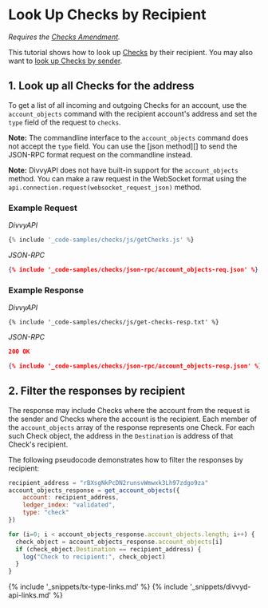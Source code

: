 # Look Up Checks by Recipient

_Requires the [Checks Amendment](known-amendments.html#checks)._

This tutorial shows how to look up [Checks](checks.html) by their recipient. You may also want to [look up Checks by sender](look-up-checks-by-sender.html).

## 1. Look up all Checks for the address

To get a list of all incoming and outgoing Checks for an account, use the `account_objects` command with the recipient account's address and set the `type` field of the request to `checks`.

**Note:** The commandline interface to the `account_objects` command does not accept the `type` field. You can use the [json method][] to send the JSON-RPC format request on the commandline instead.

**Note:** DivvyAPI does not have built-in support for the `account_objects` method. You can make a raw request in the WebSocket format using the `api.connection.request(websocket_request_json)` method.

### Example Request

<!-- MULTICODE_BLOCK_START -->

*DivvyAPI*

```js
{% include '_code-samples/checks/js/getChecks.js' %}
```

*JSON-RPC*

```json
{% include '_code-samples/checks/json-rpc/account_objects-req.json' %}
```

<!-- MULTICODE_BLOCK_END -->

### Example Response

<!-- MULTICODE_BLOCK_START -->

*DivvyAPI*

```
{% include '_code-samples/checks/js/get-checks-resp.txt' %}
```

*JSON-RPC*

```json
200 OK

{% include '_code-samples/checks/json-rpc/account_objects-resp.json' %}
```

<!-- MULTICODE_BLOCK_END -->


## 2. Filter the responses by recipient

The response may include Checks where the account from the request is the sender and Checks where the account is the recipient. Each member of the `account_objects` array of the response represents one Check. For each such Check object, the address in the `Destination` is address of that Check's recipient.

The following pseudocode demonstrates how to filter the responses by recipient:

```js
recipient_address = "rBXsgNkPcDN2runsvWmwxk3Lh97zdgo9za"
account_objects_response = get_account_objects({
    account: recipient_address,
    ledger_index: "validated",
    type: "check"
})

for (i=0; i < account_objects_response.account_objects.length; i++) {
  check_object = account_objects_response.account_objects[i]
  if (check_object.Destination == recipient_address) {
    log("Check to recipient:", check_object)
  }
}
```

<!--{# common links #}-->
[DivvyAPI]: divvyapi-reference.html
{% include '_snippets/tx-type-links.md' %}
{% include '_snippets/divvyd-api-links.md' %}
